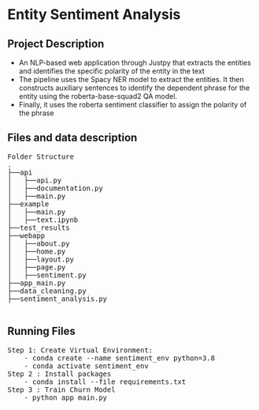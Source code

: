 # Entity Sentiment Analysis


## Project Description
- An NLP-based web application through Justpy that extracts the entities and identifies the specific polarity of the entity in the text
- The pipeline uses the Spacy NER model to extract the entities. It then constructs auxiliary sentences to identify the dependent phrase for the entity using the roberta-base-squad2 QA model.
- Finally, it uses the roberta sentiment classifier to assign the polarity of the phrase


## Files and data description
<pre>
Folder Structure
.
├──api
│   ├──api.py
│   ├──documentation.py
│   ├──main.py
├──example
│   ├──main.py
│   ├──text.ipynb
├──test_results
├──webapp
│   ├──about.py
│   ├──home.py
│   ├──layout.py
│   ├──page.py
│   ├──sentiment.py
├──app_main.py
├──data_cleaning.py
├──sentiment_analysis.py

</pre>


## Running Files
<pre>
Step 1: Create Virtual Environment:
    - conda create --name sentiment_env python=3.8
    - conda activate sentiment_env
Step 2 : Install packages
    - conda install --file requirements.txt
Step 3 : Train Churn Model
    - python app_main.py
</pre>
